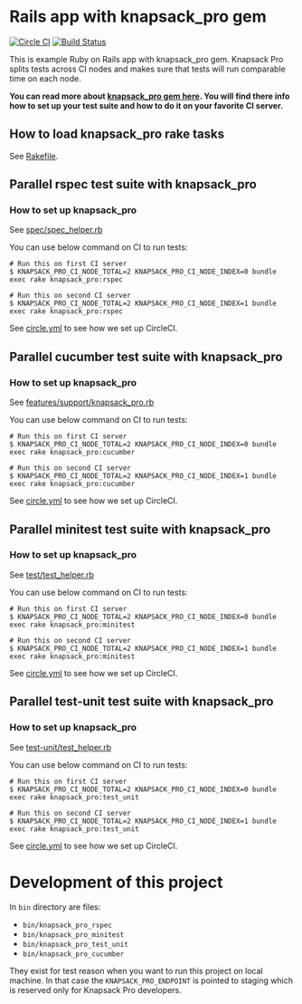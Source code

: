 # Rails app with knapsack_pro gem

[![Circle CI](https://circleci.com/gh/KnapsackPro/rails-app-with-knapsack_pro.svg)](https://circleci.com/gh/KnapsackPro/rails-app-with-knapsack_pro)
[![Build Status](https://travis-ci.org/KnapsackPro/rails-app-with-knapsack_pro.svg)](https://travis-ci.org/KnapsackPro/rails-app-with-knapsack_pro)

This is example Ruby on Rails app with knapsack_pro gem. Knapsack Pro splits tests across CI nodes and makes sure that tests will run comparable time on each node.

__You can read more about [knapsack_pro gem here](https://github.com/KnapsackPro/knapsack_pro-ruby). You will find there info how to set up your test suite and how to do it on your favorite CI server.__


## How to load knapsack_pro rake tasks

See [Rakefile](Rakefile).


## Parallel rspec test suite with knapsack_pro

### How to set up knapsack_pro

See [spec/spec_helper.rb](spec/spec_helper.rb)

You can use below command on CI to run tests:

    # Run this on first CI server
    $ KNAPSACK_PRO_CI_NODE_TOTAL=2 KNAPSACK_PRO_CI_NODE_INDEX=0 bundle exec rake knapsack_pro:rspec

    # Run this on second CI server
    $ KNAPSACK_PRO_CI_NODE_TOTAL=2 KNAPSACK_PRO_CI_NODE_INDEX=1 bundle exec rake knapsack_pro:rspec

See [circle.yml](circle.yml) to see how we set up CircleCI.


## Parallel cucumber test suite with knapsack_pro

### How to set up knapsack_pro

See [features/support/knapsack_pro.rb](features/support/knapsack_pro.rb)

You can use below command on CI to run tests:

    # Run this on first CI server
    $ KNAPSACK_PRO_CI_NODE_TOTAL=2 KNAPSACK_PRO_CI_NODE_INDEX=0 bundle exec rake knapsack_pro:cucumber

    # Run this on second CI server
    $ KNAPSACK_PRO_CI_NODE_TOTAL=2 KNAPSACK_PRO_CI_NODE_INDEX=1 bundle exec rake knapsack_pro:cucumber

See [circle.yml](circle.yml) to see how we set up CircleCI.


## Parallel minitest test suite with knapsack_pro

### How to set up knapsack_pro

See [test/test_helper.rb](test/test_helper.rb)

You can use below command on CI to run tests:

    # Run this on first CI server
    $ KNAPSACK_PRO_CI_NODE_TOTAL=2 KNAPSACK_PRO_CI_NODE_INDEX=0 bundle exec rake knapsack_pro:minitest

    # Run this on second CI server
    $ KNAPSACK_PRO_CI_NODE_TOTAL=2 KNAPSACK_PRO_CI_NODE_INDEX=1 bundle exec rake knapsack_pro:minitest

See [circle.yml](circle.yml) to see how we set up CircleCI.

## Parallel test-unit test suite with knapsack_pro

### How to set up knapsack_pro

See [test-unit/test_helper.rb](test-unit/test_helper.rb)

You can use below command on CI to run tests:

    # Run this on first CI server
    $ KNAPSACK_PRO_CI_NODE_TOTAL=2 KNAPSACK_PRO_CI_NODE_INDEX=0 bundle exec rake knapsack_pro:test_unit

    # Run this on second CI server
    $ KNAPSACK_PRO_CI_NODE_TOTAL=2 KNAPSACK_PRO_CI_NODE_INDEX=1 bundle exec rake knapsack_pro:test_unit

See [circle.yml](circle.yml) to see how we set up CircleCI.



# Development of this project

In `bin` directory are files:

* `bin/knapsack_pro_rspec`
* `bin/knapsack_pro_minitest`
* `bin/knapsack_pro_test_unit`
* `bin/knapsack_pro_cucumber`

They exist for test reason when you want to run this project on local machine. In that case the `KNAPSACK_PRO_ENDPOINT` is pointed to staging which is reserved only for Knapsack Pro developers.
